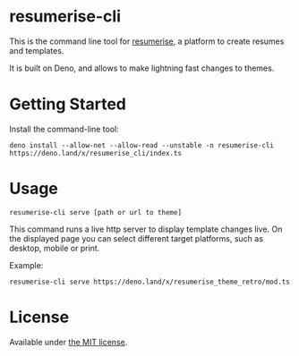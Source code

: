 # resumerise-cli

This is the command line tool for [resumerise](https://resumerise.io), a
platform to create resumes and templates.

It is built on Deno, and allows to make lightning fast changes to themes.

# Getting Started

Install the command-line tool:

```
deno install --allow-net --allow-read --unstable -n resumerise-cli https://deno.land/x/resumerise_cli/index.ts
```

# Usage

```
resumerise-cli serve [path or url to theme]
```

This command runs a live http server to display template changes live. On the
displayed page you can select different target platforms, such as desktop,
mobile or print.

Example:

```
resumerise-cli serve https://deno.land/x/resumerise_theme_retro/mod.ts
```

# License

Available under [the MIT license](http://mths.be/mit).
